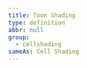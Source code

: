 ```yaml
---
title: Toon Shading
type: definition
abbr: null
group:
  - cellshading
sameAs: Cell Shading
---
```

